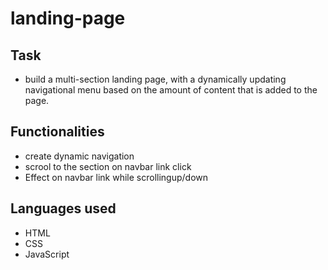 # landing-page



## Task
* build a multi-section landing page, with a dynamically updating navigational
  menu based on the amount of content that is added to the page.

## Functionalities
* create dynamic navigation
* scrool to the section on navbar link click
* Effect on navbar link while scrollingup/down

## Languages used
* HTML
* CSS
* JavaScript
